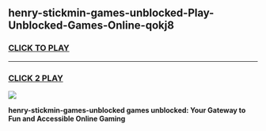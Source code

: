 
## henry-stickmin-games-unblocked-Play-Unblocked-Games-Online-qokj8
<h3>
<a href="https://premium76.site?title=henry-stickmin-games-unblocked&ref=24A">CLICK TO PLAY</a></h3>
<hr>

<h3>
<a href="https://premium76.site?title=henry-stickmin-games-unblocked&ref=24A">CLICK 2 PLAY</a>
  
</h3>

<a href="https://premium76.site?title=henry-stickmin-games-unblocked&ref=24A"><img src="https://clearcache.store/games.png"></a>


**henry-stickmin-games-unblocked games unblocked: Your Gateway to Fun and Accessible Online Gaming**
